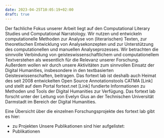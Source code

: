 ```yaml
---
date: 2023-04-25T10:05:19+02:00
draft: true
---
```



Der fachliche Fokus unserer Arbeit liegt auf den Computational Literary Studies und Computational Narratology. Wir nutzen und entwickeln computationelle Methoden zur Analyse von (literarischen) Texten, zur theoretischen Entwicklung von Analysekonzepten und zur Unterstützung des computationellen und manuellen Analyseprozesses. Wir betrachten die sinnvolle Verbindung von geisteswissenschaftlichem und computationellem Textverstehen als wesentlich für die Relevanz unserer Forschung. Außerdem wollen wir durch unsere Aktivitäten zum sinnvollen Einsatz der Digital Humanities, insbesondere in den textbasierten Geisteswissenschaften, beitragen. Das fortext lab ist deshalb auch Heimat des seit 2008 entwickelten Open Source Annotationstools CATMA [Link] und stellt auf dem Portal fortext.net [Link] fundierte Informationen zu Methoden und Tools der Digital Humanities zur Verfügung.
Das fortext lab forscht unter der Leitung von Evelyn Gius an der Technischen Universität Darmstadt im Bereich der Digital Humanities. 



Eine Übersicht über die einzelnen Forschungsprojekte des fortext lab gibt es hier:
- zu Projekten
Unsere Publikationen sind hier aufgelistet:
- Publikationen
